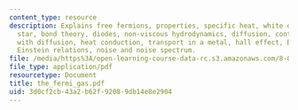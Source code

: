 ```yaml
---
content_type: resource
description: Explains free fermions, properties, specific heat, white dwarf and neutron
  star, bond theory, diodes, non-viscous hydrodynamics, diffusion, continuity equation
  with diffusion, heat conduction, transport in a metal, hall effect, Boltzmann equation,
  Einstein relations, noise and noise spectrum.
file: /media/https%3A/open-learning-course-data-rc.s3.amazonaws.com/8-08-statistical-physics-ii-spring-2005/3d0cf2cb43a2b62f92089db14e8e2904_the_fermi_gas.pdf
file_type: application/pdf
resourcetype: Document
title: the_fermi_gas.pdf
uid: 3d0cf2cb-43a2-b62f-9208-9db14e8e2904
---
```

